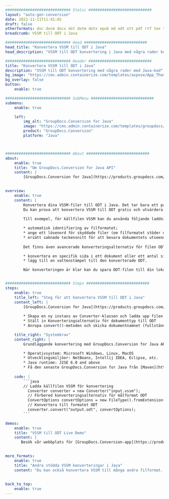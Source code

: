 ```yaml
---
############################# Static ############################
layout: "auto-gen-conversion"
date: 2022-11-11T11:41:02
draft: false
otherformats: doc docm docx dot dotm dotx epub md odt ott pdf rtf tex txt vdx vsdm vsdx vssm vssx vstm vstx vsx vtx xps
breadcrumb: VSSM till ODT i Java

############################# Head ############################
head_title: "Konvertera VSSM till ODT i Java"
head_description: "VSSM till ODT konvertering i Java med några rader kod. Konvertera över 160 filformat med hjälp av GroupDocs dokumentkonverterings-API för Java"

############################# Header ############################
title: "Konvertera VSSM till ODT i Java"
description: "VSSM till ODT konvertering med några rader med Java-kod"
bg_image: "https://cms.admin.containerize.com/templates/aspose/App_Themes/V3/images/bg/header1.png"
bg_overlay: false
button:
    enable: true

############################# SubMenu ############################
submenu:
    enable: true

    left:
        img_alt: "GroupDocs.Conversion for Java"
        image: "https://cms.admin.containerize.com/templates/groupdocs/images/product-logos/90x90-noborder/groupdocs-conversion-java.png"
        product: "GroupDocs.Conversion"
        platform: "Java"



############################# About ############################
about:
    enable: true
    title: "Om GroupDocs.Conversion for Java API"
    content: |
        [GroupDocs.Conversion for Java](https://products.groupdocs.com/conversion/java/) är ett avancerat filformatkonverterings-API för konvertering mellan populära bild- och dokumentformat som Microsoft Office, OpenDocument, PDF, HTML, e-post, CAD. och mycket mer med bara några rader kod. Det inbyggda API:t upptäcker automatiskt formaten för originaldokumenten och erbjuder många alternativ för att anpassa de konverterade dokumenten. Tillsammans med funktionen att extrahera information från ett dokument, stöder den också cachelagring av konverteringsresultaten till den lokala disken som standard. Men alla typer av cachelagring kan stödjas genom att implementera lämpliga gränssnitt - Amazon S3, Dropbox, Google Drive, Windows Azure, Reddis eller andra.
    

overview:
    enable: true
    content: |
        Konvertera dina VSSM-filer till ODT i Java. Det tar bara ett par rader med Java-kod på valfri plattform, som Windows, Linux, macOS.
        Du kan prova att konvertera VSSM till ODT gratis och utvärdera kvaliteten på konverteringsresultaten. Tillsammans med enkla filkonverteringsskript kan du prova mer sofistikerade alternativ för att ladda källfilen VSSM och lagra ODT-utdata. 
        
        Till exempel, för källfilen VSSM kan du använda följande laddningsalternativ:

        * automatisk identifiering av filformatet;
        * ange ett lösenord för skyddade filer (om filformatet stöder det);
        * ersätt saknade teckensnitt för att bevara dokumentets utseende.
        
        Det finns även avancerade konverteringsalternativ för filen ODT:

        * konvertera en specifik sida i ett dokument eller ett antal sidor;
        * lägg till en vattenstämpel till den konverterade ODT.

        När konverteringen är klar kan du spara ODT-filen till din lokala filsökväg eller till tredje parts lagring såsom FTP, Amazon S3, Google Drive, Dropbox etc. Observera - för att konvertera VSSM till ODT behöver du inte installera någon ytterligare programvara, såsom MS Office, Open Office, Adobe Acrobat Reader etc.


############################# Steps ############################
steps:
    enable: true
    title_left: "Steg för att konvertera VSSM till ODT i Java"
    content_left: |
        [GroupDocs.Conversion for Java](https://products.groupdocs.com/conversion/java/) låter utvecklare enkelt konvertera VSSM fil till ODT med några rader kod.
        
        * Skapa en ny instans av Converter-klassen och ladda upp filen VSSM med den fullständiga sökvägen
        * Ställ in Konverteringsalternativ för dokumenttyp till ODT
        * Anropa convert()-metoden och skicka dokumentnamnet (fullständig sökväg) och formatet (ODT) som en parameter

    title_right: "Systemkrav"
    content_right: |
        Grundläggande konvertering med GroupDocs.Conversion for Java API kan göras med bara några rader kod. Våra API:er stöds på alla större plattformar och operativsystem. Innan du kör koden nedan, se till att du har följande förutsättningar installerade på ditt system.

        * Operativsystem: Microsoft Windows, Linux, MacOS
        * Utvecklingsmiljöer: NetBeans, Intellij IDEA, Eclipse, etc.
        * Java runtime: J2SE 6.0 and above
        * Få den senaste GroupDocs.Conversion for Java från [Maven](https://repository.groupdocs.com/webapp/#/artifacts/browse/tree/General/repo/com/groupdocs/groupdocs-conversion)
         
    code: |
        ```java    
        // Ladda källfilen VSSM för konvertering
          Converter converter = new Converter("input.vssm");
          // Förbered konverteringsalternativ för målformat ODT
          ConvertOptions convertOptions = new FileType().fromExtension("odt").getConvertOptions();
          // Konvertera till formatet ODT
          converter.convert("output.odt", convertOptions);
        ```

demos:
    enable: true
    title: "VSSM till ODT Live Demo"
    content: |
       Besök vår webbplats för [GroupDocs.Conversion-app](https://products.groupdocs.app/conversion/family) och försök konvertera VSSM till ODT nu. Den kostnadsfria demon har följande fördelar
          

more_formats:
    enable: true
    title: "Andra stödda VSSM konverteringar i Java"
    content: "Du kan också konvertera VSSM till många andra filformat. Se listan nedan."
       
       
back_to_top:
    enable: true
---
```

